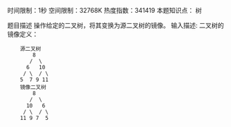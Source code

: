 时间限制：1秒 空间限制：32768K 热度指数：341419
本题知识点： 树

题目描述
操作给定的二叉树，将其变换为源二叉树的镜像。
输入描述:
二叉树的镜像定义：


        源二叉树 
    	    8
    	   /  \
    	  6   10
    	 / \  / \
    	5  7 9 11
    	镜像二叉树
    	    8
    	   /  \
    	  10   6
    	 / \  / \
    	11 9 7  5